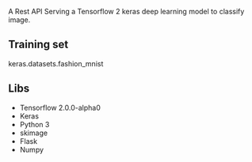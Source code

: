 A Rest API Serving a Tensorflow 2 keras deep learning model to classify image.

## Training set

keras.datasets.fashion_mnist

## Libs

- Tensorflow 2.0.0-alpha0
- Keras
- Python 3
- skimage
- Flask 
- Numpy
